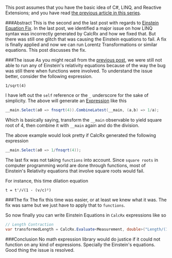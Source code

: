 This post assumes that you have the basic idea of C#, LINQ, and Reactive Extensions; and you have read [the previous article in this series](./Einstein_Equation_Fix.md).

###Abstract
This is the second and the last post with regards to [Einstein Equation Fix](./Einstein_Equation_Fix.md). In the last post, we identified a major issue on how LINQ syntax was incorrectly generated by CalcRx and how we fixed that. But there was still one glitch that was causing the Einstein equations to fail. A fix is finally applied and now we can run Lorentz Transformations or similar equations. This post discusses the fix.

###The issue
As you might recall from the [previous post](./Einstein_Equation_Fix.md), we were still not able to run any of Einstein's relativity equations because of the way the bug was still there when functions were involved. To understand the issue better, consider the following expression.

```
1/sqrt(4)
```

I have left out the `self` reference or the `_` underscore for the sake of simplicity. The above will generate an [Expression][expressions] like this

```csharp
__main.Select(a0 => fnsqrt(4)).CombineLatest(__main, (a,b) => 1/a);
```

Which is basically saying, transform the `__main` observable to yield square root of 4, then combine it with `__main` again and do the division.

The above example would look pretty if CalcRx generated the following expression

```csharp
__main.Select(a0 => 1/fnsqrt(4));
```

The last fix was not taking `functions` into account. Since `square roots` in computer programming world are done through functions, most of Einstein's Relativity equations that involve square roots would fail.


For instance, this time dilation equation

```
t = t'/√(1 - (v/c)²)
```

###The fix
The fix this time was easier, or at least we knew what it was. The fix was same but we just have to apply that to `functions`. 

So now finally you can write Einstein Equations in `CalcRx` expressions like so

```csharp
// Length Contraction
var transformedLength = CalcRx.Evaluate<Measurement, double>("Length/(1 - sqrt(Velocity/299792458)^2)", functions); 
```
###Conclusion
No math expression library would do justice if it could not function on any kind of expressions. Specially the Einstein's equations. Good thing the issue is resolved.

[CombineLatest]: https://msdn.microsoft.com/en-us/library/Hh211991(v=VS.103).aspx
[Zip]: https://msdn.microsoft.com/en-us/library/hh244275(v=vs.103).aspx
[Select]: https://msdn.microsoft.com/en-us/library/Hh244306(v=VS.103).aspx
[expression_call]: https://msdn.microsoft.com/en-us/library/bb349020(v=vs.110).aspx
[expressions]: https://msdn.microsoft.com/en-us/library/system.linq.expressions(v=vs.110).aspx
